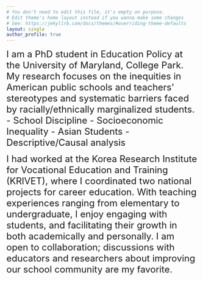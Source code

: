```yaml
---
# You don't need to edit this file, it's empty on purpose.
# Edit theme's home layout instead if you wanna make some changes
# See: https://jekyllrb.com/docs/themes/#overriding-theme-defaults
layout: single
author_profile: true
---
```


<font size="5">  
I am a PhD student in Education Policy at the University of Maryland, College Park. My research focuses on the inequities in American public schools and teachers' stereotypes and systematic barriers faced by racially/ethnically marginalized students. 
  - School Discipline
  - Socioeconomic Inequality
  - Asian Students
  - Descriptive/Causal analysis

I had worked at the Korea Research Institute for Vocational Education and Training (KRIVET), where I coordinated two national projects for career education. With teaching experiences ranging from elementary to undergraduate, I enjoy engaging with students, and facilitating their growth in both academically and personally. I am open to collaboration; discussions with educators and researchers about improving our school community are my favorite.
</font>
